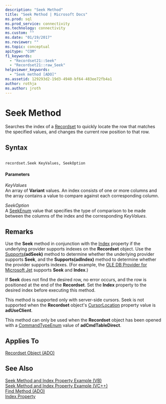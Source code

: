 ```yaml
---
description: "Seek Method"
title: "Seek Method | Microsoft Docs"
ms.prod: sql
ms.prod_service: connectivity
ms.technology: connectivity
ms.custom: ""
ms.date: "01/19/2017"
ms.reviewer: ""
ms.topic: conceptual
apitype: "COM"
f1_keywords: 
  - "Recordset21::Seek"
  - "Recordset21::raw_Seek"
helpviewer_keywords: 
  - "Seek method [ADO]"
ms.assetid: 129293d2-19d3-4940-bf64-483ee72fb4a1
author: rothja
ms.author: jroth
---
```

# Seek Method
Searches the index of a [Recordset](./recordset-object-ado.md) to quickly locate the row that matches the specified values, and changes the current row position to that row.  
  
## Syntax  
  
```  
  
recordset.Seek KeyValues, SeekOption  
```  
  
#### Parameters  
 *KeyValues*  
 An array of **Variant** values. An index consists of one or more columns and the array contains a value to compare against each corresponding column.  
  
 *SeekOption*  
 A [SeekEnum](./seekenum.md) value that specifies the type of comparison to be made between the columns of the index and the corresponding *KeyValues*.  
  
## Remarks  
 Use the **Seek** method in conjunction with the [Index](./index-property.md) property if the underlying provider supports indexes on the **Recordset** object. Use the [Supports](./supports-method.md)**(adSeek)** method to determine whether the underlying provider supports **Seek**, and the **Supports(adIndex)** method to determine whether the provider supports indexes. (For example, the [OLE DB Provider for Microsoft Jet](../../guide/appendixes/microsoft-ole-db-provider-for-microsoft-jet.md) supports **Seek** and **Index**.)  
  
 If **Seek** does not find the desired row, no error occurs, and the row is positioned at the end of the **Recordset**. Set the **Index** property to the desired index before executing this method.  
  
 This method is supported only with server-side cursors. Seek is not supported when the **Recordset** object's [CursorLocation](./cursorlocation-property-ado.md) property value is **adUseClient**.  
  
 This method can only be used when the **Recordset** object has been opened with a [CommandTypeEnum](./commandtypeenum.md) value of **adCmdTableDirect**.  
  
## Applies To  
 [Recordset Object (ADO)](./recordset-object-ado.md)  
  
## See Also  
 [Seek Method and Index Property Example (VB)](./seek-method-and-index-property-example-vb.md)   
 [Seek Method and Index Property Example (VC++)](./seek-method-and-index-property-example-vc.md)   
 [Find Method (ADO)](./find-method-ado.md)   
 [Index Property](./index-property.md)